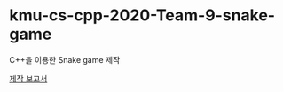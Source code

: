 # kmu-cs-cpp-2020-Team-9-snake-game
C++을 이용한 Snake game 제작

<a href="https://drive.google.com/file/d/1W5NXrZpLvvaA6k6y_jMzyGFSnwJjnzlg/view?usp=sharing" target="_blank">제작 보고서</a>
